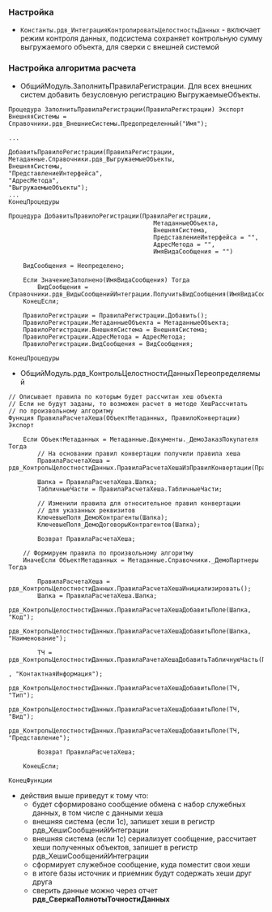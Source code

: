 ### Настройка
- `Константы.рдв_ИнтеграцияКонтролироватьЦелостностьДанных` - включает режим контроля данных, подсистема сохраняет контрольную сумму выгружаемого объекта, для сверки с внешней системой
### Настройка алгоритма расчета
- ОбщийМодуль.ЗаполнитьПравилаРегистрации. Для всех внешних систем добавить безусловную регистрацию ВыгружаемыеОбъекты.
```
Процедура ЗаполнитьПравилаРегистрации(ПравилаРегистрации) Экспорт
ВнешняяСистемы = Справочники.рдв_ВнешниеСистемы.Предопределенный("Имя");

...

ДобавитьПравилоРегистрации(ПравилаРегистрации, 
Метаданные.Справочники.рдв_ВыгружаемыеОбъекты, 
ВнешняяСистемы,
"ПредставлениеИнтерфейса",
"АдресМетода",
"ВыгружаемыеОбъекты");
...
КонецПроцедуры

Процедура ДобавитьПравилоРегистрации(ПравилаРегистрации, 
										МетаданныеОбъекта, 
										ВнешняяСистема,  
										ПредставлениеИнтерфейса = "", 
										АдресМетода = "", 
										ИмяВидаСообщения = "")

	ВидСообщения = Неопределено;
	
	Если ЗначениеЗаполнено(ИмяВидаСообщения) Тогда
		ВидСообщения = Справочники.рдв_ВидыСообщенийИнтеграции.ПолучитьВидСообщения(ИмяВидаСообщения);
	КонецЕсли;
											
	ПравилоРегистрации = ПравилаРегистрации.Добавить();
	ПравилоРегистрации.МетаданныеОбъекта = МетаданныеОбъекта;
	ПравилоРегистрации.ВнешняяСистема = ВнешняяСистема;
	ПравилоРегистрации.АдресМетода = АдресМетода;
	ПравилоРегистрации.ВидСообщения = ВидСообщения;
	
КонецПроцедуры

```
- ОбщийМодуль.рдв_КонтрольЦелостностиДанныхПереопределяемый
```
// Описывает правила по которым будет рассчитан хеш объекта
// Если не будут заданы, то возможен расчет в методе ХешРассчитать
// по произвольному алгоритму
Функция ПравилаРасчетаХеша(ОбъектМетаданных, ПравилоКонвертации) Экспорт
	
	Если ОбъектМетаданных = Метаданные.Документы._ДемоЗаказПокупателя Тогда
		// На основании правил конвертации получили правила хеша
		ПравилаРасчетаХеша = рдв_КонтрольЦелостностиДанных.ПравилаРасчетаХешаИзПравилКонвертации(ПравилоКонвертации);
		
		Шапка = ПравилаРасчетаХеша.Шапка;
		ТабличныеЧасти = ПравилаРасчетаХеша.ТабличныеЧасти;
		
		// Изменили правила для относительное правил конвертации
		// для указанных реквизитов
		КлючевыеПоля_ДемоКонтрагенты(Шапка);
		КлючевыеПоля_ДемоДоговорыКонтрагентов(Шапка);
		
		Возврат ПравилаРасчетаХеша;

	// Формируем правила по произвольному алгоритму
	ИначеЕсли ОбъектМетаданных = Метаданные.Справочники._ДемоПартнеры Тогда
		
		ПравилаРасчетаХеша = рдв_КонтрольЦелостностиДанных.ПравилаРасчетаХешаИнициализировать();
		Шапка = ПравилаРасчетаХеша.Шапка;
		рдв_КонтрольЦелостностиДанных.ПравилаРасчетаХешаДобавитьПоле(Шапка, "Код");
		рдв_КонтрольЦелостностиДанных.ПравилаРасчетаХешаДобавитьПоле(Шапка, "Наименование");
		
		ТЧ = рдв_КонтрольЦелостностиДанных.ПравилаРачетаХешаДобавитьТабличнуюЧасть(ПравилаРасчетаХеша
																						, "КонтактнаяИнформация");
		рдв_КонтрольЦелостностиДанных.ПравилаРасчетаХешаДобавитьПоле(ТЧ, "Тип");
		рдв_КонтрольЦелостностиДанных.ПравилаРасчетаХешаДобавитьПоле(ТЧ, "Вид");
		рдв_КонтрольЦелостностиДанных.ПравилаРасчетаХешаДобавитьПоле(ТЧ, "Представление");
		
		Возврат ПравилаРасчетаХеша;
		
	КонецЕсли;
	
КонецФункции

```
- действия выше приведут к тому что:
	- будет сформировано сообщение обмена с набор служебных данных, в том числе с данными хеша
	- внешняя система (если 1с), запишет хеши в регистр рдв_ХешиСообщенийИнтеграции
	- внешняя система (если 1с) сериализует сообщение, рассчитает хеши полученных объектов, запишет в регистр рдв_ХешиСообщенийИнтеграции
	- сформирует служебное сообщение, куда поместит свои хеши
	- в итоге базы источник и приемник будут содержать хеши друг друга
	- сверить данные можно через отчет __рдв_СверкаПолнотыТочностиДанных__